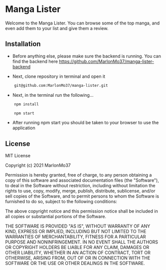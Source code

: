 # Manga Lister

Welcome to the Manga Lister. You can browse some of the top manga, and even add them to your list and give them a review.

## Installation

- Before anything else, please make sure the backend is running. You can find the backend here https://github.com/MarlonMo37/manga-lister-backend

- Next, clone repository in terminal and open it

```bash
    git@github.com:MarlonMo37/manga-lister.git
```

- Next, in the terminal run the following...

```bash
    npm install
```

```bash
    npm start
```

- After running npm start you should be taken to your browser to use the application

## License

MIT License

Copyright (c) 2021 MarlonMo37

Permission is hereby granted, free of charge, to any person obtaining a copy
of this software and associated documentation files (the "Software"), to deal
in the Software without restriction, including without limitation the rights
to use, copy, modify, merge, publish, distribute, sublicense, and/or sell
copies of the Software, and to permit persons to whom the Software is
furnished to do so, subject to the following conditions:

The above copyright notice and this permission notice shall be included in all
copies or substantial portions of the Software.

THE SOFTWARE IS PROVIDED "AS IS", WITHOUT WARRANTY OF ANY KIND, EXPRESS OR
IMPLIED, INCLUDING BUT NOT LIMITED TO THE WARRANTIES OF MERCHANTABILITY,
FITNESS FOR A PARTICULAR PURPOSE AND NONINFRINGEMENT. IN NO EVENT SHALL THE
AUTHORS OR COPYRIGHT HOLDERS BE LIABLE FOR ANY CLAIM, DAMAGES OR OTHER
LIABILITY, WHETHER IN AN ACTION OF CONTRACT, TORT OR OTHERWISE, ARISING FROM,
OUT OF OR IN CONNECTION WITH THE SOFTWARE OR THE USE OR OTHER DEALINGS IN THE
SOFTWARE.

